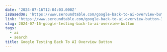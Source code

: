 ```yaml
---
date: '2024-07-16T12:04:03.000Z'
isBasedOn: 'https://www.seroundtable.com/google-back-to-ai-overview-button-37736.html'
link: 'https://www.seroundtable.com/google-back-to-ai-overview-button-37736.html'
slug: 2024-07-16-google-testing-back-to-ai-overview-button
tags:
  - ai
  - search
title: Google Testing Back To AI Overview Button
---
```

 
